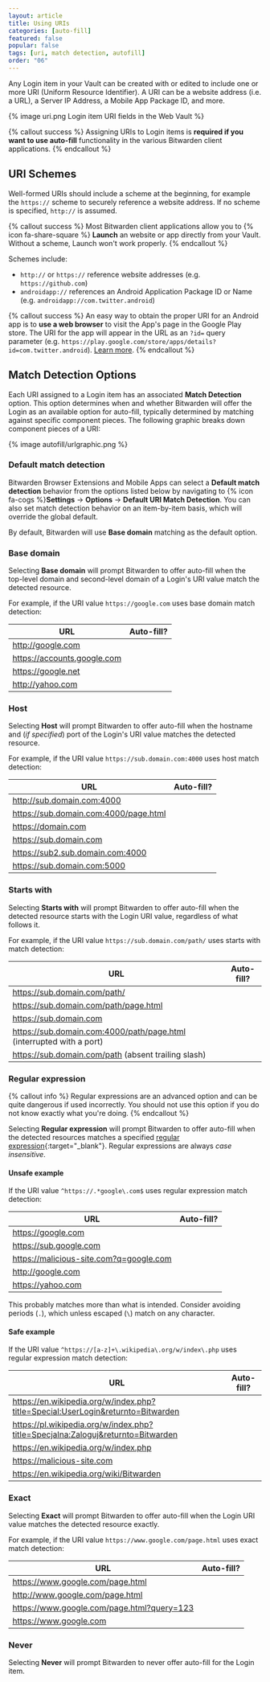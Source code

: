 ```yaml
---
layout: article
title: Using URIs
categories: [auto-fill]
featured: false
popular: false
tags: [uri, match detection, autofill]
order: "06"
---
```


Any Login item in your Vault can be created with or edited to include one or more URI (Uniform Resource Identifier). A URI can be a website address (i.e. a URL), a Server IP Address, a Mobile App Package ID, and more.

{% image uri.png Login item URI fields in the Web Vault %}

{% callout success %}
Assigning URIs to Login items is **required if you want to use auto-fill** functionality in the various Bitwarden client applications.
{% endcallout %}

## URI Schemes

Well-formed URIs should include a scheme at the beginning, for example the `https://` scheme to securely reference a website address. If no scheme is specified, `http://` is assumed.

{% callout success %}
Most Bitwarden client applications allow you to {% icon fa-share-square %} **Launch** an website or app directly from your Vault. Without a scheme, Launch won't work properly.
{% endcallout %}

Schemes include:

- `http://` or `https://` reference website addresses (e.g. `https://github.com`)
- `androidapp://` references an Android Application Package ID or Name (e.g. `androidapp://com.twitter.android`)

{% callout success %}
An easy way to obtain the proper URI for an Android app is to **use a web browser** to visit the App's page in the Google Play store. The URI for the app will appear in the URL as an `?id=` query parameter (e.g. `https://play.google.com/store/apps/details?id=com.twitter.android`). [Learn more]({{site.baseurl}}/article/blacklisting-uris/#android-app-uris).
{% endcallout %}

## Match Detection Options

Each URI assigned to a Login item has an associated **Match Detection** option. This option determines when and whether Bitwarden will offer the Login as an available option for auto-fill, typically determined by matching against specific component pieces. The following graphic breaks down component pieces of a URI:

{% image autofill/urlgraphic.png %}

### Default match detection

Bitwarden Browser Extensions and Mobile Apps can select a **Default match detection** behavior from the options listed below by navigating to {% icon fa-cogs %}**Settings** &rarr; **Options** &rarr; **Default URI Match Detection**. You can also set match detection behavior on an item-by-item basis, which will override the global default.

By default, Bitwarden will use **Base domain** matching as the default option.

### Base domain

Selecting **Base domain** will prompt Bitwarden to offer auto-fill when the top-level domain and second-level domain of a Login's URI value match the detected resource.

For example, if the URI value `https://google.com` uses base domain match detection:

|URL|Auto-fill?|
|---|----------|
|http://google.com |<i class="fa fa-check" aria-hidden="true"></i>|
|https://accounts.google.com |<i class="fa fa-check" aria-hidden="true"></i>|
|https://google.net |<i class="fa fa-times" aria-hidden="true"></i>|
|http://yahoo.com |<i class="fa fa-times" aria-hidden="true"></i>|

### Host

Selecting **Host** will prompt Bitwarden to offer auto-fill when the hostname and (*if specified*) port of the Login's URI value matches the detected resource.

For example, if the URI value `https://sub.domain.com:4000` uses host match detection:

|URL|Auto-fill?|
|---|----------|
|http://sub.domain.com:4000 |<i class="fa fa-check" aria-hidden="true"></i>|
|https://sub.domain.com:4000/page.html |<i class="fa fa-check" aria-hidden="true"></i>|
|https://domain.com |<i class="fa fa-times" aria-hidden="true"></i>|
|https://sub.domain.com |<i class="fa fa-times" aria-hidden="true"></i>|
|https://sub2.sub.domain.com:4000 |<i class="fa fa-times" aria-hidden="true"></i>|
|https://sub.domain.com:5000 |<i class="fa fa-times" aria-hidden="true"></i>|

### Starts with

Selecting **Starts with** will prompt Bitwarden to offer auto-fill when the detected resource starts with the Login URI value, regardless of what follows it.

For example, if the URI value `https://sub.domain.com/path/` uses starts with match detection:

|URL|Auto-fill?|
|---|----------|
|https://sub.domain.com/path/ |<i class="fa fa-check" aria-hidden="true"></i>|
|https://sub.domain.com/path/page.html |<i class="fa fa-check" aria-hidden="true"></i>|
|https://sub.domain.com |<i class="fa fa-times" aria-hidden="true"></i>|
|https://sub.domain.com:4000/path/page.html (interrupted with a port) |<i class="fa fa-times" aria-hidden="true"></i>|
|https://sub.domain.com/path (absent trailing slash) |<i class="fa fa-times" aria-hidden="true"></i>|

### Regular expression

{% callout info %}
Regular expressions are an advanced option and can be quite dangerous if used incorrectly. You should not use this option if you do not know exactly what you're doing.
{% endcallout %}

Selecting **Regular expression** will prompt Bitwarden to offer auto-fill when the detected resources matches a specified [regular expression](https://en.wikipedia.org/wiki/Regular_expression){:target="_blank"}. Regular expressions are always *case insensitive*.

#### Unsafe example

If the URI value `^https://.*google\.com$` uses regular expression match detection:

|URL|Auto-fill?|
|---|----------|
|https://google.com |<i class="fa fa-check" aria-hidden="true"></i>|
|https://sub.google.com |<i class="fa fa-check" aria-hidden="true"></i>|
|https://malicious-site.com?q=google.com |<i class="fa fa-check" aria-hidden="true"></i>|
|http://google.com |<i class="fa fa-times" aria-hidden="true"></i>|
|https://yahoo.com |<i class="fa fa-times" aria-hidden="true"></i>|

This probably matches more than what is intended. Consider avoiding periods (`.`), which unless escaped (`\`) match on any character.

#### Safe example

If the URI value `^https://[a-z]+\.wikipedia\.org/w/index\.php` uses regular expression match detection:

|URL|Auto-fill?|
|---|----------|
|https://en.wikipedia.org/w/index.php?title=Special:UserLogin&returnto=Bitwarden |<i class="fa fa-check" aria-hidden="true"></i>|
|https://pl.wikipedia.org/w/index.php?title=Specjalna:Zaloguj&returnto=Bitwarden |<i class="fa fa-check" aria-hidden="true"></i>|
|https://en.wikipedia.org/w/index.php |<i class="fa fa-check" aria-hidden="true"></i>|
|https://malicious-site.com |<i class="fa fa-times" aria-hidden="true"></i>|
|https://en.wikipedia.org/wiki/Bitwarden |<i class="fa fa-times" aria-hidden="true"></i>|

### Exact

Selecting **Exact** will prompt Bitwarden to offer auto-fill when the Login URI value matches the detected resource exactly.

For example, if the URI value `https://www.google.com/page.html` uses exact match detection:

|URL|Auto-fill?|
|---|----------|
|https://www.google.com/page.html |<i class="fa fa-check" aria-hidden="true"></i>|
|http://www.google.com/page.html |<i class="fa fa-times" aria-hidden="true"></i>|
|https://www.google.com/page.html?query=123 |<i class="fa fa-times" aria-hidden="true"></i>|
|https://www.google.com |<i class="fa fa-times" aria-hidden="true"></i>|

### Never

Selecting **Never** will prompt Bitwarden to never offer auto-fill for the Login item.
